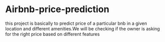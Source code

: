 # Airbnb-price-prediction
this project is basically to predict price of a particular bnb in a given location and different amenities.We will be checking if the owner is asking for the right price based on different features
